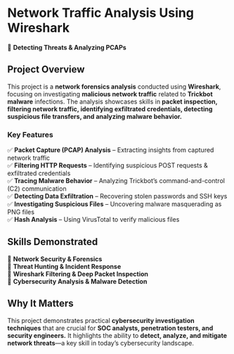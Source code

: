 # **Network Traffic Analysis Using Wireshark**  
📡 **Detecting Threats & Analyzing PCAPs**  

## **Project Overview**  
This project is a **network forensics analysis** conducted using **Wireshark**, focusing on investigating **malicious network traffic** related to **Trickbot malware** infections. The analysis showcases skills in **packet inspection, filtering network traffic, identifying exfiltrated credentials, detecting suspicious file transfers, and analyzing malware behavior.**  

### **Key Features**  
✅ **Packet Capture (PCAP) Analysis** – Extracting insights from captured network traffic  
✅ **Filtering HTTP Requests** – Identifying suspicious POST requests & exfiltrated credentials  
✅ **Tracing Malware Behavior** – Analyzing Trickbot’s command-and-control (C2) communication  
✅ **Detecting Data Exfiltration** – Recovering stolen passwords and SSH keys  
✅ **Investigating Suspicious Files** – Uncovering malware masquerading as PNG files  
✅ **Hash Analysis** – Using VirusTotal to verify malicious files  

## **Skills Demonstrated**  
🔹 **Network Security & Forensics**  
🔹 **Threat Hunting & Incident Response**  
🔹 **Wireshark Filtering & Deep Packet Inspection**  
🔹 **Cybersecurity Analysis & Malware Detection**  

## **Why It Matters**  
This project demonstrates practical **cybersecurity investigation techniques** that are crucial for **SOC analysts, penetration testers, and security engineers.** It highlights the ability to **detect, analyze, and mitigate network threats**—a key skill in today’s cybersecurity landscape.  

